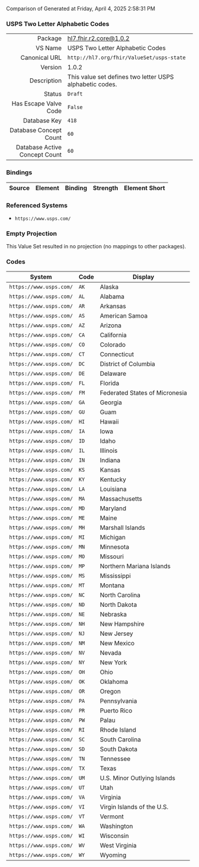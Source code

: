 Comparison of 
Generated at Friday, April 4, 2025 2:58:31 PM

### USPS Two Letter Alphabetic Codes

|      |     |
| ---: | --- |
| Package | hl7.fhir.r2.core@1.0.2 |
| VS Name | USPS Two Letter Alphabetic Codes |
| Canonical URL | `http://hl7.org/fhir/ValueSet/usps-state` |
| Version | 1.0.2 |
| Description | This value set defines two letter USPS alphabetic codes. |
| Status | `Draft` |
| Has Escape Valve Code | `False` |
| Database Key | `418` |
| Database Concept Count | `60` |
| Database Active Concept Count | `60` |
### Bindings

| Source | Element | Binding | Strength | Element Short |
| ------ | ------- | ------- | -------- | ------------- |

### Referenced Systems

* `https://www.usps.com/`
### Empty Projection

This Value Set resulted in no projection (no mappings to other packages).

### Codes

| System | Code | Display |
| ------ | ---- | ------- |
| `https://www.usps.com/` | `AK` | Alaska |
| `https://www.usps.com/` | `AL` | Alabama |
| `https://www.usps.com/` | `AR` | Arkansas |
| `https://www.usps.com/` | `AS` | American Samoa |
| `https://www.usps.com/` | `AZ` | Arizona |
| `https://www.usps.com/` | `CA` | California |
| `https://www.usps.com/` | `CO` | Colorado |
| `https://www.usps.com/` | `CT` | Connecticut |
| `https://www.usps.com/` | `DC` | District of Columbia |
| `https://www.usps.com/` | `DE` | Delaware |
| `https://www.usps.com/` | `FL` | Florida |
| `https://www.usps.com/` | `FM` | Federated States of Micronesia |
| `https://www.usps.com/` | `GA` | Georgia |
| `https://www.usps.com/` | `GU` | Guam |
| `https://www.usps.com/` | `HI` | Hawaii |
| `https://www.usps.com/` | `IA` | Iowa |
| `https://www.usps.com/` | `ID` | Idaho |
| `https://www.usps.com/` | `IL` | Illinois |
| `https://www.usps.com/` | `IN` | Indiana |
| `https://www.usps.com/` | `KS` | Kansas |
| `https://www.usps.com/` | `KY` | Kentucky |
| `https://www.usps.com/` | `LA` | Louisiana |
| `https://www.usps.com/` | `MA` | Massachusetts |
| `https://www.usps.com/` | `MD` | Maryland |
| `https://www.usps.com/` | `ME` | Maine |
| `https://www.usps.com/` | `MH` | Marshall Islands |
| `https://www.usps.com/` | `MI` | Michigan |
| `https://www.usps.com/` | `MN` | Minnesota |
| `https://www.usps.com/` | `MO` | Missouri |
| `https://www.usps.com/` | `MP` | Northern Mariana Islands |
| `https://www.usps.com/` | `MS` | Mississippi |
| `https://www.usps.com/` | `MT` | Montana |
| `https://www.usps.com/` | `NC` | North Carolina |
| `https://www.usps.com/` | `ND` | North Dakota |
| `https://www.usps.com/` | `NE` | Nebraska |
| `https://www.usps.com/` | `NH` | New Hampshire |
| `https://www.usps.com/` | `NJ` | New Jersey |
| `https://www.usps.com/` | `NM` | New Mexico |
| `https://www.usps.com/` | `NV` | Nevada |
| `https://www.usps.com/` | `NY` | New York |
| `https://www.usps.com/` | `OH` | Ohio |
| `https://www.usps.com/` | `OK` | Oklahoma |
| `https://www.usps.com/` | `OR` | Oregon |
| `https://www.usps.com/` | `PA` | Pennsylvania |
| `https://www.usps.com/` | `PR` | Puerto Rico |
| `https://www.usps.com/` | `PW` | Palau |
| `https://www.usps.com/` | `RI` | Rhode Island |
| `https://www.usps.com/` | `SC` | South Carolina |
| `https://www.usps.com/` | `SD` | South Dakota |
| `https://www.usps.com/` | `TN` | Tennessee |
| `https://www.usps.com/` | `TX` | Texas |
| `https://www.usps.com/` | `UM` | U.S. Minor Outlying Islands |
| `https://www.usps.com/` | `UT` | Utah |
| `https://www.usps.com/` | `VA` | Virginia |
| `https://www.usps.com/` | `VI` | Virgin Islands of the U.S. |
| `https://www.usps.com/` | `VT` | Vermont |
| `https://www.usps.com/` | `WA` | Washington |
| `https://www.usps.com/` | `WI` | Wisconsin |
| `https://www.usps.com/` | `WV` | West Virginia |
| `https://www.usps.com/` | `WY` | Wyoming |
